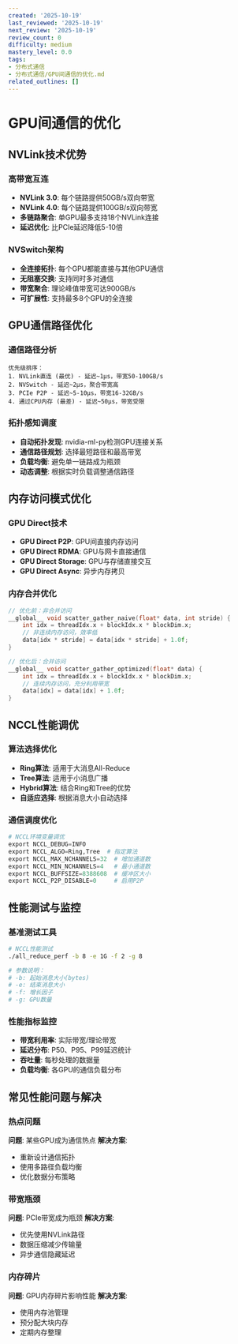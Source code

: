 ```yaml
---
created: '2025-10-19'
last_reviewed: '2025-10-19'
next_review: '2025-10-19'
review_count: 0
difficulty: medium
mastery_level: 0.0
tags:
- 分布式通信
- 分布式通信/GPU间通信的优化.md
related_outlines: []
---
```


# GPU间通信的优化

## NVLink技术优势

### 高带宽互连
- **NVLink 3.0**: 每个链路提供50GB/s双向带宽
- **NVLink 4.0**: 每个链路提供100GB/s双向带宽
- **多链路聚合**: 单GPU最多支持18个NVLink连接
- **延迟优化**: 比PCIe延迟降低5-10倍

### NVSwitch架构
- **全连接拓扑**: 每个GPU都能直接与其他GPU通信
- **无阻塞交换**: 支持同时多对通信
- **带宽聚合**: 理论峰值带宽可达900GB/s
- **可扩展性**: 支持最多8个GPU的全连接

## GPU通信路径优化

### 通信路径分析
```
优先级排序：
1. NVLink直连 (最优) - 延迟~1μs，带宽50-100GB/s
2. NVSwitch - 延迟~2μs，聚合带宽高
3. PCIe P2P - 延迟~5-10μs，带宽16-32GB/s  
4. 通过CPU内存 (最差) - 延迟~50μs，带宽受限
```

### 拓扑感知调度
- **自动拓扑发现**: nvidia-ml-py检测GPU连接关系
- **通信路径规划**: 选择最短路径和最高带宽
- **负载均衡**: 避免单一链路成为瓶颈
- **动态调整**: 根据实时负载调整通信路径

## 内存访问模式优化

### GPU Direct技术
- **GPU Direct P2P**: GPU间直接内存访问
- **GPU Direct RDMA**: GPU与网卡直接通信
- **GPU Direct Storage**: GPU与存储直接交互
- **GPU Direct Async**: 异步内存拷贝

### 内存合并优化
```cpp
// 优化前：非合并访问
__global__ void scatter_gather_naive(float* data, int stride) {
    int idx = threadIdx.x + blockIdx.x * blockDim.x;
    // 非连续内存访问，效率低
    data[idx * stride] = data[idx * stride] + 1.0f;
}

// 优化后：合并访问
__global__ void scatter_gather_optimized(float* data) {
    int idx = threadIdx.x + blockIdx.x * blockDim.x;
    // 连续内存访问，充分利用带宽
    data[idx] = data[idx] + 1.0f;
}
```

## NCCL性能调优

### 算法选择优化
- **Ring算法**: 适用于大消息All-Reduce
- **Tree算法**: 适用于小消息广播
- **Hybrid算法**: 结合Ring和Tree的优势
- **自适应选择**: 根据消息大小自动选择

### 通信调度优化
```python
# NCCL环境变量调优
export NCCL_DEBUG=INFO
export NCCL_ALGO=Ring,Tree  # 指定算法
export NCCL_MAX_NCHANNELS=32  # 增加通道数
export NCCL_MIN_NCHANNELS=4   # 最小通道数
export NCCL_BUFFSIZE=8388608  # 缓冲区大小
export NCCL_P2P_DISABLE=0     # 启用P2P
```

## 性能测试与监控

### 基准测试工具
```bash
# NCCL性能测试
./all_reduce_perf -b 8 -e 1G -f 2 -g 8

# 参数说明：
# -b: 起始消息大小(bytes)
# -e: 结束消息大小  
# -f: 增长因子
# -g: GPU数量
```

### 性能指标监控
- **带宽利用率**: 实际带宽/理论带宽
- **延迟分布**: P50、P95、P99延迟统计
- **吞吐量**: 每秒处理的数据量
- **负载均衡**: 各GPU的通信负载分布

## 常见性能问题与解决

### 热点问题
**问题**: 某些GPU成为通信热点
**解决方案**:
- 重新设计通信拓扑
- 使用多路径负载均衡
- 优化数据分布策略

### 带宽瓶颈
**问题**: PCIe带宽成为瓶颈
**解决方案**:
- 优先使用NVLink路径
- 数据压缩减少传输量
- 异步通信隐藏延迟

### 内存碎片
**问题**: GPU内存碎片影响性能
**解决方案**:
- 使用内存池管理
- 预分配大块内存
- 定期内存整理
